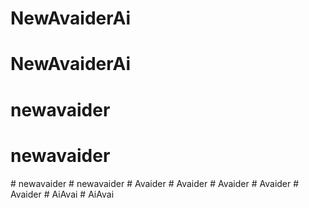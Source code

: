 # NewAvaiderAi
# NewAvaiderAi
# newavaider
# newavaider
#   n e w a v a i d e r  
 #   n e w a v a i d e r  
 #   A v a i d e r  
 #   A v a i d e r  
 # Avaider
#   A v a i d e r  
 #   A v a i d e r  
 #   A i A v a i  
 #   A i A v a i  
 